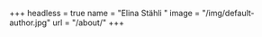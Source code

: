 +++
headless = true
name = "Elina Stähli     "
image = "/img/default-author.jpg"
url = "/about/"
+++
